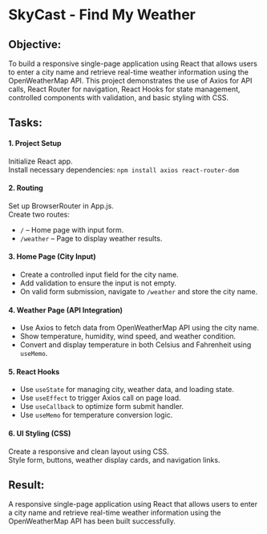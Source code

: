 # SkyCast - Find My Weather

## Objective:
To build a responsive single-page application using React that allows users to enter a city name and retrieve real-time weather information using the OpenWeatherMap API. This project demonstrates the use of Axios for API calls, React Router for navigation, React Hooks for state management, controlled components with validation, and basic styling with CSS.

## Tasks:

#### 1. Project Setup
Initialize React app.  
Install necessary dependencies: `npm install axios react-router-dom`

#### 2. Routing
Set up BrowserRouter in App.js.  
Create two routes:  
- `/` – Home page with input form.  
- `/weather` – Page to display weather results.

#### 3. Home Page (City Input)
- Create a controlled input field for the city name.  
- Add validation to ensure the input is not empty.  
- On valid form submission, navigate to `/weather` and store the city name.

#### 4. Weather Page (API Integration)
- Use Axios to fetch data from OpenWeatherMap API using the city name.  
- Show temperature, humidity, wind speed, and weather condition.  
- Convert and display temperature in both Celsius and Fahrenheit using `useMemo`.

#### 5. React Hooks
- Use `useState` for managing city, weather data, and loading state.  
- Use `useEffect` to trigger Axios call on page load.  
- Use `useCallback` to optimize form submit handler.  
- Use `useMemo` for temperature conversion logic.

#### 6. UI Styling (CSS)
Create a responsive and clean layout using CSS.  
Style form, buttons, weather display cards, and navigation links.

## Result:
A responsive single-page application using React that allows users to enter a city name and retrieve real-time weather information using the OpenWeatherMap API has been built successfully.
